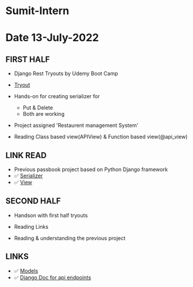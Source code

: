 # Sumit-Intern

# Date 13-July-2022

## FIRST HALF

- Django Rest Tryouts by Udemy Boot Camp
- [Tryout](https://github.com/sp18-interns/Sumit-Intern/tree/main/Django_project/tryout_movie_db)
- Hands-on for creating serializer for
	- Put & Delete
	- Both are working

- Project assigned 'Restaurent management System'
- Reading Class based view(APIView) & Function based view(@api_view)


## LINK READ
- Previous passbook project based on Python Django framework
-  ✅ [Serializer](https://www.django-rest-framework.org/tutorial/1-serialization/)
-  ✅ [View](https://www.django-rest-framework.org/api-guide/views/)

## SECOND HALF
- Handson with first half tryouts

- Reading Links
- Reading & understanding the previous project


## LINKS 
- ✅ [Models](https://docs.djangoproject.com/en/4.0/intro/overview/#design-your-model)
- ✅ [Django Doc for api endpoints](https://www.django-rest-framework.org/tutorial/2-requests-and-responses/)
